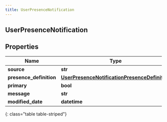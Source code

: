 ```yaml
---
title: UserPresenceNotification
---
```

## UserPresenceNotification

## Properties

|Name | Type | Description | Notes|
|------------ | ------------- | ------------- | -------------|
| **source** | **str** |  | [optional] |
| **presence_definition** | [**UserPresenceNotificationPresenceDefinition**](UserPresenceNotificationPresenceDefinition.html) |  | [optional] |
| **primary** | **bool** |  | [optional] |
| **message** | **str** |  | [optional] |
| **modified_date** | **datetime** |  | [optional] |
{: class="table table-striped"}


